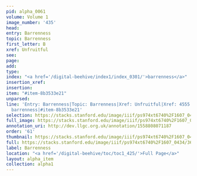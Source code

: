 ```yaml
---
pid: alpha_0061
volume: Volume 1
image_number: '435'
head: 
entry: Barrenness
topic: Barrenness
first_letter: B
xref: Unfruitful
see: 
page: 
add: 
type: 
index: "<a href='/digital-beehive/index1/index_0301/'>barrenness</a>"
insertion_xref: 
insertion: 
item: "#item-8b3533e21"
unparsed: 
line: 'Entry: Barrenness|Topic: Barrenness|Xref: Unfruitful|Xref: 4555 [PAGE_MISSING]|Index:
  barrenness|#item-8b3533e21'
selection: https://stacks.stanford.edu/image/iiif/ps974xt6740%2F1607_0434/368,2619,3018,429/full/0/default.jpg
full_image: https://stacks.stanford.edu/image/iiif/ps974xt6740%2F1607_0434/full/full/0/default.jpg
annotation_uri: http://dev.llgc.org.uk/annotation/1558808071187
order: '61'
thumbnail: https://stacks.stanford.edu/image/iiif/ps974xt6740%2F1607_0434/368,2619,600,180/250,/0/default.jpg
full: https://stacks.stanford.edu/image/iiif/ps974xt6740%2F1607_0434/368,2619,3018,429/full/0/default.jpg
label: Barrenness
location: "<a href='/digital-beehive/toc/toc1_425/'>Full Page</a>"
layout: alpha_item
collection: alpha1
---
```

